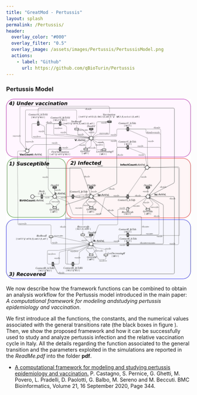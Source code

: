```yaml
---
title: "GreatMod - Pertussis"
layout: splash
permalink: /Pertussis/
header:
  overlay_color: "#000"
  overlay_filter: "0.5"
  overlay_image: /assets/images/Pertussis/PertussisModel.png
  actions:
    - label: "Github"
      url: https://github.com/qBioTurin/Pertussis
---
```


### Pertussis Model

![](/assets/images/Pertussis/PertussisModel.png)

We now describe how the framework functions can be combined to obtain an
analysis workflow for the Pertussis model introduced in the main paper:
*A computational framework for modeling andstudying pertussis
epidemiology and vaccination*.

We first introduce all the functions, the constants, and the numerical
values associated with the general transitions rate (the black boxes in
figure ). Then, we show the proposed framework and how it can be
successfully used to study and analyze pertussis infection and the
relative vaccination cycle in Italy. All the details regarding the
function associated to the general transition and the parameters
exploited in the simulations are reported in the *ReadMe.pdf* into the
folder **pdf**.


* [A computational framework for modeling and studying pertussis epidemiology and vaccination.](https://bmcbioinformatics.biomedcentral.com/articles/10.1186/s12859-020-03648-6) P. Castagno, S. Pernice, G. Ghetti, M. Povero, L. Pradelli, D. Paolotti, G. Balbo, M. Sereno and M. Beccuti. BMC Bioinformatics, Volume 21, 16 September 2020, Page 344.